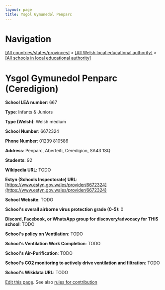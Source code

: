 ```yaml
---
layout: page
title: Ysgol Gymunedol Penparc
---
```

# Navigation

[[All countries/states/provinces]](../../..) > [[All Welsh local educational authority]](../..) > [[All schools in local educational authority]](..)

# Ysgol Gymunedol Penparc (Ceredigion)

**School LEA number**: 667

**Type**: Infants & Juniors

**Type (Welsh)**: Welsh medium

**School Number**: 6672324

**Phone Number**: 01239 810586

**Address**: Penparc, Aberteifi, Ceredigion, SA43 1SQ

**Students**: 92

**Wikipedia URL**: TODO

**Estyn (Schools Inspectorate) URL**: [https://www.estyn.gov.wales/provider/6672324](https://www.estyn.gov.wales/provider/6672324)

**School Website**: TODO

**School's overall airborne virus protection grade (0-5)**: 0

**Discord, Facebook, or WhatsApp group for discovery/advocacy for THIS school**: TODO

**School's policy on Ventilation**: TODO

**School's Ventilation Work Completion**: TODO

**School's Air-Purification**: TODO

**School's CO2 monitoring to actively drive ventilation and filtration**: TODO

**School's Wikidata URL**: TODO




[Edit this page](https://github.com/ventilate-schools/Wales/edit/prif/./Ceredigion/Ysgol_Gymunedol_Penparc.md). See also [rules for contribution](../../../contribution-rules/)